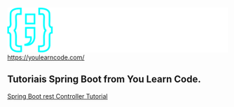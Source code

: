 

![img_1.png](img_1.png)https://youlearncode.com/

<h2>Tutoriais Spring Boot from You Learn Code.</h2>

[Spring Boot rest Controller Tutorial](https://github.com/andresouza44/youLearnCode/tree/main/spring-boot-rest-controller-tutorial)


